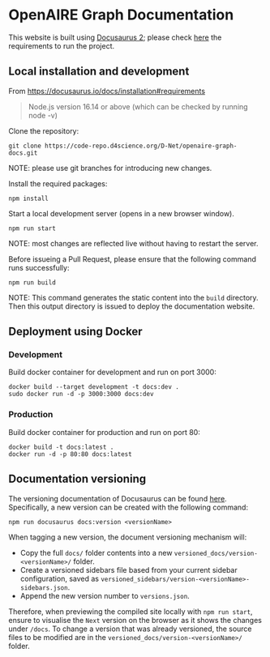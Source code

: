 # OpenAIRE Graph Documentation

This website is built using [Docusaurus 2](https://docusaurus.io/); please check [here](https://docusaurus.io/docs/installation#requirements) the requirements to run the project.



## Local installation and development

From https://docusaurus.io/docs/installation#requirements 
> Node.js version 16.14 or above (which can be checked by running node -v) 

Clone the repository:
```
git clone https://code-repo.d4science.org/D-Net/openaire-graph-docs.git
```
NOTE: please use git branches for introducing new changes.

Install the required packages:
```
npm install
```

Start a local development server (opens in a new browser window). 
```
npm run start
```
NOTE: most changes are reflected live without having to restart the server.


Before issueing a Pull Request, please ensure that the following command runs successfully:
```
npm run build
```
NOTE: This command generates the static content into the `build` directory. 
Then this output directory is issued to deploy the documentation website.

## Deployment using Docker

### Development

Build docker container for development and run on port 3000:
```
docker build --target development -t docs:dev .
sudo docker run -d -p 3000:3000 docs:dev
```

### Production

Build docker container for production and run on port 80:
```
docker build -t docs:latest .
docker run -d -p 80:80 docs:latest
```

## Documentation versioning 
The versioning documentation of Docusaurus can be found [here](https://docusaurus.io/docs/versioning).
Specifically, a new version can be created with the following command: 
```
npm run docusaurus docs:version <versionName>
```

When tagging a new version, the document versioning mechanism will:

* Copy the full `docs/` folder contents into a new `versioned_docs/version-<versionName>/` folder.
* Create a versioned sidebars file based from your current sidebar configuration, saved as `versioned_sidebars/version-<versionName>-sidebars.json`.
* Append the new version number to `versions.json`.

Therefore, when previewing the compiled site locally with `npm run start`, ensure to visualise the `Next` version on the browser as it shows the changes under `/docs`.
To change a version that was already versioned, the source files to be modified are in the `versioned_docs/version-<versionName>/` folder.
